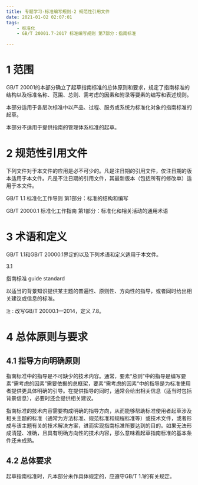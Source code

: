```yaml
---
title: 专题学习-标准编写规则-2 规范性引用文件
date: 2021-01-02 02:07:01
tags: 
	- 标准化
	- GB/T 20001.7-2017 标准编写规则 第7部分：指南标准

---
```




# 1 范围

GB/T 20001的本部分确立了起草指南标准的总体原则和要求，规定了指南标准的结构以及标准名称、范围、总则、需考虑的因素和附录等要素的编写和表述规则。

本部分适用于各层次标准中以产品、过程、服务或系统为标准化对象的指南标准的起草。

本部分不适用于提供指南的管理体系标准的起草。

# 2 规范性引用文件

下列文件对于本文件的应用是必不可少的。凡是注日期的引用文件，仅注日期的版本适用于本文件。凡是不注日期的引用文件，其最新版本（包括所有的修改单）适用于本文件。

GB/T 1.1 标准化工作导则 第1部分：标准的结构和编写

GB/T 20000.1 标准化工作指南 第1部分：标准化和相关活动的通用术语

# 3 术语和定义

GB/T 1.1和GB/T 20000.1界定的以及下列术语和定义适用于本文件。

3.1

指南标准 guide standard

以适当的背景知识提供某主题的普遍性、原则性、方向性的指导，或者同时给出相关建议或信息的标准。

`注：`改写GB/T 20000.1—2014，定义 7.8。

# 4 总体原则与要求

## 4.1 指导方向明确原则

指南标准中的指导是不可缺少的技术内容。通常，要素“总则”中的指导是编写要素“需考虑的因素”需要依据的总框架，要素“需考虑的因素“中的指导是为标准使用者提供更具体明确的引导。在提供指导的同时，通常会给出相关信息（适当时包括背景信息），必要时还会提供相关建议。

指南标准的技术内容需要构成明确的指导方向，从而能够帮助标准使用者起草涉及相关主题的标准（通常为方法标准、规范标准和规程标准等）或技术文件，或者形成与该主题有关的技术解决方案，进而实现指南标准所要达到的目的。如果无法形成清楚、准确，且具有明确方向性的技术内容，那么意味着起草指南标准的基本条件还未成熟。

## 4.2 总体要求

起草指南标准时，凡本部分未作具体规定的，应遵守GB/T 1.1的有关规定。
